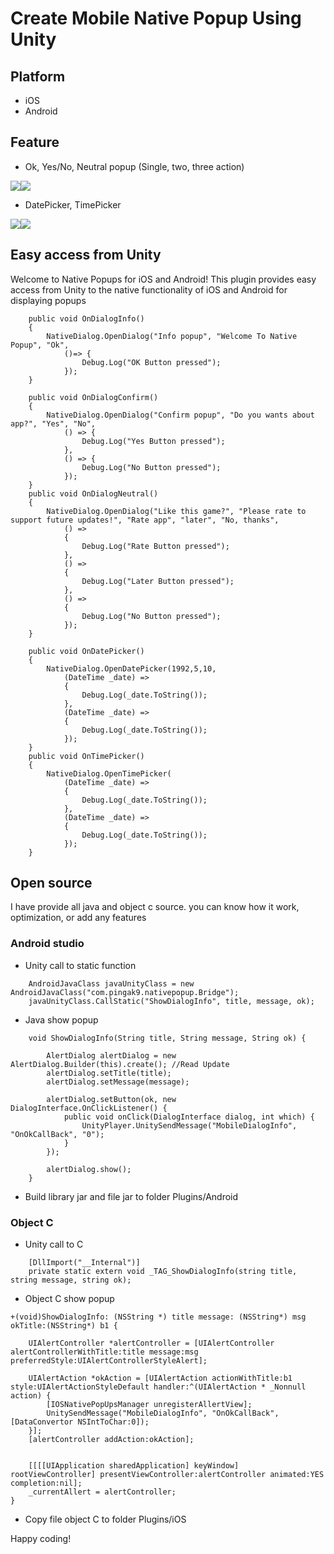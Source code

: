 # Create Mobile Native Popup Using Unity
## Platform
- iOS
- Android
## Feature
- Ok, Yes/No, Neutral popup (Single, two, three action)

<img src="https://github.com/PingAK9/MobileDialog-Unity/blob/master/Img/AndroidBox.png"><img src="https://github.com/PingAK9/MobileDialog-Unity/blob/master/Img/iOSBox.png">

- DatePicker, TimePicker

<img src="https://github.com/PingAK9/MobileDialog-Unity/blob/master/Img/AndroidDate.png"><img src="https://github.com/PingAK9/MobileDialog-Unity/blob/master/Img/iOSDate.png">

## Easy access from Unity
Welcome to Native Popups for iOS and Android! This plugin provides easy access from Unity to the native functionality of iOS and Android for displaying popups
```
    public void OnDialogInfo()
    {
        NativeDialog.OpenDialog("Info popup", "Welcome To Native Popup", "Ok", 
            ()=> {
                Debug.Log("OK Button pressed");
            });
    }

    public void OnDialogConfirm()
    {
        NativeDialog.OpenDialog("Confirm popup", "Do you wants about app?", "Yes", "No",
            () => {
                Debug.Log("Yes Button pressed");
            },
            () => {
                Debug.Log("No Button pressed");
            });
    }
    public void OnDialogNeutral()
    {
        NativeDialog.OpenDialog("Like this game?", "Please rate to support future updates!", "Rate app", "later", "No, thanks",
            () =>
            {
                Debug.Log("Rate Button pressed");
            },
            () =>
            {
                Debug.Log("Later Button pressed");
            },
            () =>
            {
                Debug.Log("No Button pressed");
            });
    }

    public void OnDatePicker()
    {
        NativeDialog.OpenDatePicker(1992,5,10,
            (DateTime _date) =>
            {
                Debug.Log(_date.ToString());
            },
            (DateTime _date) =>
            {
                Debug.Log(_date.ToString());
            });        
    }
    public void OnTimePicker()
    {
        NativeDialog.OpenTimePicker(
            (DateTime _date) =>
            {
                Debug.Log(_date.ToString());
            },
            (DateTime _date) =>
            {
                Debug.Log(_date.ToString());
            });
    }
```
## Open source
I have provide all java and object c source.  you can know how it work, optimization, or add any features
### Android studio
- Unity call to static function
```
    AndroidJavaClass javaUnityClass = new AndroidJavaClass("com.pingak9.nativepopup.Bridge");
    javaUnityClass.CallStatic("ShowDialogInfo", title, message, ok);
```
- Java show popup
```
    void ShowDialogInfo(String title, String message, String ok) {

        AlertDialog alertDialog = new AlertDialog.Builder(this).create(); //Read Update
        alertDialog.setTitle(title);
        alertDialog.setMessage(message);

        alertDialog.setButton(ok, new DialogInterface.OnClickListener() {
            public void onClick(DialogInterface dialog, int which) {
                UnityPlayer.UnitySendMessage("MobileDialogInfo", "OnOkCallBack", "0");
            }
        });

        alertDialog.show();
    }
```
- Build library jar and file jar to folder Plugins/Android
### Object C
- Unity call to C
```
    [DllImport("__Internal")]
    private static extern void _TAG_ShowDialogInfo(string title, string message, string ok);
```
- Object C show popup
```
+(void)ShowDialogInfo: (NSString *) title message: (NSString*) msg okTitle:(NSString*) b1 {
    
    UIAlertController *alertController = [UIAlertController alertControllerWithTitle:title message:msg preferredStyle:UIAlertControllerStyleAlert];
    
    UIAlertAction *okAction = [UIAlertAction actionWithTitle:b1 style:UIAlertActionStyleDefault handler:^(UIAlertAction * _Nonnull action) {
        [IOSNativePopUpsManager unregisterAllertView];
        UnitySendMessage("MobileDialogInfo", "OnOkCallBack",  [DataConvertor NSIntToChar:0]);
    }];
    [alertController addAction:okAction];
    
    
    [[[[UIApplication sharedApplication] keyWindow] rootViewController] presentViewController:alertController animated:YES completion:nil];
    _currentAllert = alertController;
}
```
- Copy file object C to folder Plugins/iOS


Happy coding!

